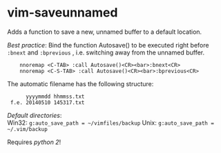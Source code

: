 vim-saveunnamed
===============

Adds a function to save a new, unnamed buffer to a default location.

*Best practice*: Bind the function Autosave() to be executed right before
`:bnext` and `:bprevious` , i.e.  switching away from the unnamed buffer.  
```
    nnoremap <C-TAB> :call Autosave()<CR><bar>:bnext<CR>
    nnoremap <C-S-TAB> :call Autosave()<CR><bar>:bprevious<CR>
```

The automatic filename has the following structure:  
```
      yyyymmdd hhmmss.txt
 f.e. 20140510 145317.txt
```

*Default directories*:  
Win32: `g:auto_save_path = ~/vimfiles/backup`
Unix: `g:auto_save_path = ~/.vim/backup`

Requires *python 2*!
